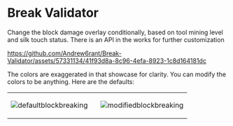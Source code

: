 # Break Validator
 Change the block damage overlay conditionally, based on tool mining level and silk touch status. There is an API in the works for further customization

https://github.com/Andrew6rant/Break-Validator/assets/57331134/41f93d8a-8c96-4efa-8923-1c8d164181dc

The colors are exaggerated in that showcase for clarity. You can modify the colors to be anything. Here are the defaults:

<table><tr><td width="50%">
 
![defaultblockbreaking](https://github.com/Andrew6rant/Break-Validator/assets/57331134/e1c01432-cb32-4d3d-8551-832f66a01f24)

</td><td width="50%">

![modifiedblockbreaking](https://github.com/Andrew6rant/Break-Validator/assets/57331134/82d3b646-9561-4e10-ba10-9a8145360c87)

</td></tr></table>
